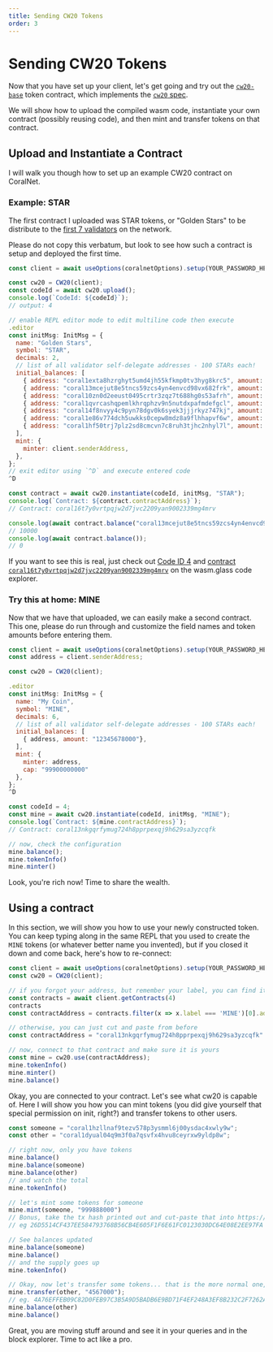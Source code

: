 ```yaml
---
title: Sending CW20 Tokens
order: 3
---
```


# Sending CW20 Tokens

Now that you have set up your client, let's get going and try out the
[`cw20-base`](https://github.com/CosmWasm/cosmwasm-plus/tree/master/contracts/cw20-base)
token contract, which implements the
[`cw20` spec](https://github.com/CosmWasm/cosmwasm-plus/blob/master/packages/cw20/README.md).

We will show how to upload the compiled wasm code, instantiate your own contract (possibly
reusing code), and then mint and transfer tokens on that contract.

## Upload and Instantiate a Contract

I will walk you though how to set up an example CW20 contract on CoralNet.

### Example: STAR

The first contract I uploaded was STAR tokens, or "Golden Stars" to be distribute to the
[first 7 validators](https://bigdipper.coralnet.cosmwasm.com/validators) on the network.

Please do not copy this verbatum, but look to see how such a contract is setup and deployed the first time.

```js
const client = await useOptions(coralnetOptions).setup(YOUR_PASSWORD_HERE);

const cw20 = CW20(client);
const codeId = await cw20.upload();
console.log(`CodeId: ${codeId}`);
// output: 4

// enable REPL editor mode to edit multiline code then execute
.editor
const initMsg: InitMsg = {
  name: "Golden Stars",
  symbol: "STAR",
  decimals: 2,
  // list of all validator self-delegate addresses - 100 STARs each!
  initial_balances: [
    { address: "coral1exta8hzrghyt5umd4jh55kfkmp0tv3hyg8krc5", amount: "10000"},
    { address: "coral13mcejut8e5tncs59zcs4yn4envcd98vx682frk", amount: "10000"},
    { address: "coral10zn0d2eeust0495crtr3zqz7t688hg0s53afrh", amount: "10000"},
    { address: "coral1qvrcashqpemlkhrqphzv9n5nutdxpafmdefgcl", amount: "10000"},
    { address: "coral14f8nvyy4c9pyn78dgv0k6syek3jjjrkyz747kj", amount: "10000"},
    { address: "coral1e86v774dch5uwkks0cepw8mdz8a9flhhapvf6w", amount: "10000"},
    { address: "coral1hf50trj7plz2sd8cmcvn7c8ruh3tjhc2nhyl7l", amount: "10000"},
  ],
  mint: {
    minter: client.senderAddress,
  },
};
// exit editor using `^D` and execute entered code
^D

const contract = await cw20.instantiate(codeId, initMsg, "STAR");
console.log(`Contract: ${contract.contractAddress}`);
// Contract: coral16t7y0vrtpqjw2d7jvc2209yan9002339mg4mrv

console.log(await contract.balance("coral13mcejut8e5tncs59zcs4yn4envcd98vx682frk"));
// 10000
console.log(await contract.balance());
// 0
```

If you want to see this is real, just check out
[Code ID 4](https://coralnet.wasm.glass/#/codes/4)
and [contract `coral16t7y0vrtpqjw2d7jvc2209yan9002339mg4mrv`](https://coralnet.wasm.glass/#/contracts/coral16t7y0vrtpqjw2d7jvc2209yan9002339mg4mrv)
on the wasm.glass code explorer.

### Try this at home: MINE

Now that we have that uploaded, we can easily make a second contract. This one, please
do run through and customize the field names and token amounts before entering them.

```js
const client = await useOptions(coralnetOptions).setup(YOUR_PASSWORD_HERE);
const address = client.senderAddress;

const cw20 = CW20(client);

.editor
const initMsg: InitMsg = {
  name: "My Coin",
  symbol: "MINE",
  decimals: 6,
  // list of all validator self-delegate addresses - 100 STARs each!
  initial_balances: [
    { address, amount: "12345678000"},
  ],
  mint: {
    minter: address,
    cap: "99900000000"
  },
};
^D

const codeId = 4;
const mine = await cw20.instantiate(codeId, initMsg, "MINE");
console.log(`Contract: ${mine.contractAddress}`);
// Contract: coral13nkgqrfymug724h8pprpexqj9h629sa3yzcqfk

// now, check the configuration
mine.balance();
mine.tokenInfo()
mine.minter()
```

Look, you're rich now! Time to share the wealth.

## Using a contract

In this section, we will show you how to use your newly constructed token.
You can keep typing along in the same REPL that you used to create the `MINE`
tokens (or whatever better name you invented), but if you closed it down and
come back, here's how to re-connect:

```js
const client = await useOptions(coralnetOptions).setup(YOUR_PASSWORD_HERE);
const cw20 = CW20(client);

// if you forgot your address, but remember your label, you can find it again
const contracts = await client.getContracts(4)
contracts
const contractAddress = contracts.filter(x => x.label === 'MINE')[0].address;

// otherwise, you can just cut and paste from before
const contractAddress = "coral13nkgqrfymug724h8pprpexqj9h629sa3yzcqfk"

// now, connect to that contract and make sure it is yours
const mine = cw20.use(contractAddress);
mine.tokenInfo()
mine.minter()
mine.balance()
```

Okay, you are connected to your contract. Let's see what cw20 is capable of.
Here I will show you how you can mint tokens (you did give yourself
that special permission on init, right?) and transfer tokens to other
users.

```js
const someone = "coral1hzllnaf9tezv578p3ysmml6j00ysdac4xwly9w";
const other = "coral1dyual04q9m3f0a7qsvfx4hvu8ceyrxw9yldp8w";

// right now, only you have tokens
mine.balance()
mine.balance(someone)
mine.balance(other)
// and watch the total
mine.tokenInfo()

// let's mint some tokens for someone
mine.mint(someone, "999888000")
// Bonus, take the tx hash printed out and cut-paste that into https://bigdipper.coralnet.cosmwasm.com
// eg 26D5514CF437EE584793768B56CB4E605F1F6E61FC0123030DC64E08E2EE97FA

// See balances updated
mine.balance(someone)
mine.balance()
// and the supply goes up
mine.tokenInfo()

// Okay, now let's transfer some tokens... that is the more normal one, right?
mine.transfer(other, "4567000");
// eg. 4A76EFFEB09C82D0FEB97C3B5A9D5BADB6E9BD71F4EF248A3EF8B232C2F7262A
mine.balance(other)
mine.balance()
```

Great, you are moving stuff around and see it in your queries and in the block explorer.
Time to act like a pro.
